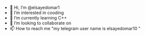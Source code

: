- 👋 Hi, I’m @elsayedomar1
- 👀 I’m interested in cooding 
- 🌱 I’m currently learning C++
- 💞️ I’m looking to collaborate on 
- 📫 How to reach me "my telegram user name is elsayedomar10 "

<!---and my email is elsayedomar2018@gmail.com 
elsayedomar1/elsayedomar1 is a ✨ special ✨ repository because its `README.md` (this file) appears on your GitHub profile.
You can click the Preview link to take a look at your changes.
--->
